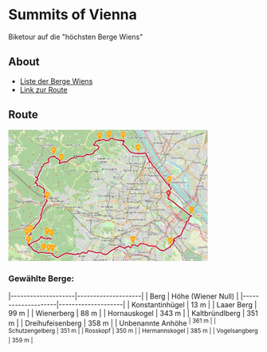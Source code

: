 # Summits of Vienna
Biketour auf die "höchsten Berge Wiens"

## About
* <a href="https://de.wikipedia.org/wiki/Liste_der_Berge_Wiens" target="_blank">Liste der Berge Wiens</a>
* <a href="https://maps.openrouteservice.org/directions?n1=48.178163&n2=16.374092&n3=14&a=48.210397,16.403157,48.19324,16.439332,48.161008,16.405966,48.162421,16.34697,48.153318,16.221313,48.153719,16.215219,48.154348,16.20698,48.162078,16.183548,48.168948,16.21964,48.171037,16.212258,48.162393,16.183805,48.170221,16.180372,48.173599,16.186638,48.208345,16.21243,48.255223,16.222944,48.248283,16.235132,48.270626,16.294785,48.271883,16.310062,48.271597,16.332035,48.258113,16.355295,48.225244,16.404476,48.210232,16.403232&b=2&c=0&k1=en-US&k2=km" target="_blank">Link zur Route</a>

## Route
<img src="route.png" alt="W" width="400"/>

### Gewählte Berge:

|--------------------|--------------------|
| Berg               | Höhe (Wiener Null) |
|--------------------|--------------------|
| Konstantinhügel    | 13 m               |
| Laaer Berg         | 99 m               |
| Wienerberg         | 88 m               |
| Hornauskogel       | 343 m              |
| Kaltbründlberg     | 351 m              |
| Dreihufeisenberg   | 358 m              |
| Unbenannte Anhöhe <sup>  | 361 m              |
| Schutzengelberg    | 351 m              |
| Rosskopf           | 350 m              |
| Hermannskogel      | 385 m              |
| Vogelsangberg      | 359 m              |

[^1]: im Lainzer Tiergarten an der Stadtgrenze zu Purkersdorf
